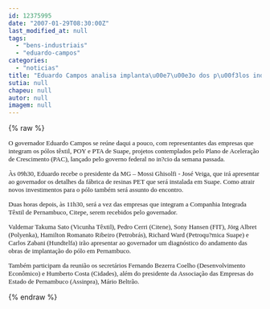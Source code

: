 ```yaml
---
id: 12375995
date: "2007-01-29T08:30:00Z"
last_modified_at: null
tags:
  - "bens-industriais"
  - "eduardo-campos"
categories:
  - "noticias"
title: "Eduardo Campos analisa implanta\u00e7\u00e3o dos p\u00f3los industriais em Suape"
sutia: null
chapeu: null
autor: null
imagem: null
---
```

{% raw %}
<p><FONT size=2></p>
<p><P><FONT face=Verdana>O&nbsp;governador Eduardo Campos se reúne daqui a pouco, com representantes das empresas que integram os pólos têxtil, POY e PTA de Suape, projetos contemplados pelo Plano de Aceleração de Crescimento (PAC), lançado pelo governo federal no in?cio da semana passada. </FONT></P></p>
<p><P><FONT face=Verdana>Às 09h30, Eduardo recebe o presidente da MG – Mossi Ghisolfi - José Veiga, que irá apresentar ao governador os detalhes da fábrica de resinas PET que será instalada em Suape. Como atrair novos investimentos para o pólo também será assunto do encontro. </FONT></P></p>
<p><P><FONT face=Verdana>Duas horas depois, às 11h30, será a vez das empresas que integram a Companhia Integrada Têxtil de Pernambuco, Citepe, serem recebidos pelo governador. </FONT></P></p>
<p><P><FONT face=Verdana>Valdemar Takuma Sato (Vicunha Têxtil), Pedro Cerri (Citene), Sony Hansen (FIT), Jörg Albret (Polyenka), Hamilton Romanato Ribeiro (Petrobrás), Richard Ward (Petroqu?mica Suape) e Carlos Zabani (Hundtelfa) irão apresentar ao governador um diagnóstico do andamento das obras de implantação do pólo em Pernambuco.</FONT></P></p>
<p><P><FONT face=Verdana>Também participam da reunião os secretários Fernando Bezerra Coelho (Desenvolvimento Econômico) e Humberto Costa (Cidades), além do presidente da Associação das Empresas do Estado de Pernambuco (Assinpra), Mário Beltrão.</FONT></P></FONT> </p>
{% endraw %}